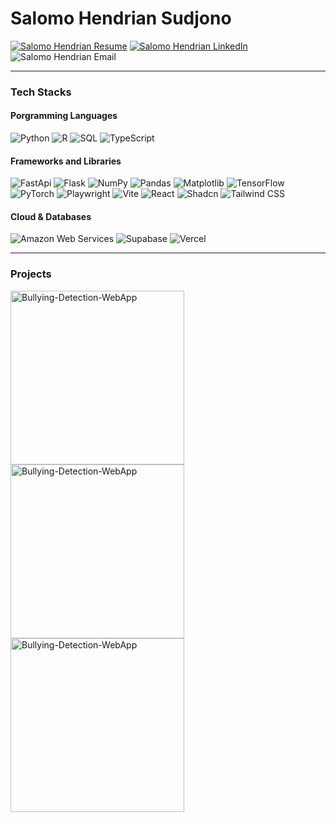 <p align="center">
  <h1>Salomo Hendrian Sudjono</h1> 
  <a href="https://drive.google.com/file/d/1VC42XMGOU1j4oVzM1GQUbOzQxul967qw/view?usp=sharing">
    <img alt="Salomo Hendrian Resume" title="View my Resume" src="https://custom-icon-badges.demolab.com/badge/-My%20Resume-palegreen?style=for-the-badge&logoColor=white"/></a>
  <a href="https://www.linkedin.com/in/salomohendriansudjono/">
    <img alt="Salomo Hendrian LinkedIn" title="View my LinkedIn" src="https://img.shields.io/badge/linkedin-%230077B5.svg?style=for-the-badge&logo=linkedin&logoColor=white"/></a>
  <img alt="Salomo Hendrian Email" title="My Email" src="https://custom-icon-badges.demolab.com/badge/-isalomohendriyan@gmail.com-red?style=for-the-badge&logo=mention&logoColor=white"/>
</p>

---

### Tech Stacks
#### Porgramming Languages

<p>
  <img alt="Python" src="https://img.shields.io/badge/Python-14354C.svg?logo=python&logoColor=white">
  <img alt="R" src="https://img.shields.io/badge/R-276DC3.svg?logo=r&logoColor=white">
  <img alt="SQL" src="https://custom-icon-badges.demolab.com/badge/SQL-025E8C.svg?logo=database&logoColor=white">
  <img alt="TypeScript" src="https://img.shields.io/badge/TypeScript-007ACC.svg?logo=typescript&logoColor=white">
</p>
  
#### Frameworks and Libraries

<p>
  <img alt="FastApi" src="https://img.shields.io/badge/FastAPI-009485.svg?logo=fastapi&logoColor=white">
  <img alt="Flask" src="https://img.shields.io/badge/Flask-000000.svg?logo=flask&logoColor=white">
  <img alt="NumPy" src="https://img.shields.io/badge/Numpy-013243.svg?logo=numpy&logoColor=white">
  <img alt="Pandas" src="https://img.shields.io/badge/Pandas-150458.svg?logo=pandas&logoColor=white">
  <img alt="Matplotlib" src="https://custom-icon-badges.demolab.com/badge/Matplotlib-71D291?logo=matplotlib&logoColor=fff">
  <img alt="TensorFlow" src="https://img.shields.io/badge/TensorFlow-FF6F00.svg?logo=TensorFlow&logoColor=white">
  <img alt="PyTorch" src="https://img.shields.io/badge/PyTorch-ee4c2c?logo=pytorch&logoColor=white">
  <img alt="Playwright" src="https://custom-icon-badges.demolab.com/badge/Playwright-2EAD33?logo=playwright&logoColor=fff">
   <img alt="Vite" src="https://img.shields.io/badge/Vite-646CFF?logo=vite&logoColor=fff">
  <img alt="React" src="https://img.shields.io/badge/React-20232a.svg?logo=react&logoColor=%2361DAFB">
  <img alt="Shadcn" src="https://img.shields.io/badge/shadcn%2Fui-000?logo=shadcnui&logoColor=fff">
  <img alt="Tailwind CSS" src="https://img.shields.io/badge/Tailwind%20CSS-%2338B2AC.svg?logo=tailwind-css&logoColor=white">
</p>

#### Cloud & Databases

<p>
  <img alt="Amazon Web Services" src="https://img.shields.io/badge/AWS-%23FF9900.svg?logo=amazon-web-services&logoColor=white">
  <img alt="Supabase" src="https://img.shields.io/badge/Supabase-3FCF8E?logo=supabase&logoColor=fff">
  <img alt="Vercel" src="https://img.shields.io/badge/Vercel-000000.svg?logo=vercel&logoColor=white">
</p>

---

### Projects
<!-- Repo info cards - https://github.com/anuraghazra/github-readme-stats -->
<!-- Small repo cards (fork) - https://github.com/DenverCoder1/github-readme-stats -->
<p align="left">
  <a href="https://github.com/SalomoHS/Bullying-Detection-WebApp"><img width="278" src="https://github-readme-stats.vercel.app/api/pin/?username=salomohs&repo=Bullying-Detection-WebApp&theme=dracula" alt="Bullying-Detection-WebApp"></a>
  <a href="https://github.com/SalomoHS/Bullying-Detection-WebApp"><img width="278" src="https://github-readme-stats.vercel.app/api/pin/?username=salomohs&repo=Bullying-Detection-WebApp&theme=dracula" alt="Bullying-Detection-WebApp"></a>
  <a href="https://github.com/SalomoHS/Bullying-Detection-WebApp"><img width="278" src="https://github-readme-stats.vercel.app/api/pin/?username=salomohs&repo=Bullying-Detection-WebApp&theme=dracula" alt="Bullying-Detection-WebApp"></a>
</p>

<!--
**SalomoHS/SalomoHS** is a ✨ _special_ ✨ repository because its `README.md` (this file) appears on your GitHub profile.

Here are some ideas to get you started:

- 🔭 I’m currently working on ...
- 🌱 I’m currently learning ...
- 👯 I’m looking to collaborate on ...
- 🤔 I’m looking for help with ...
- 💬 Ask me about ...
- 📫 How to reach me: ...
- 😄 Pronouns: ...
- ⚡ Fun fact: ...
-->
